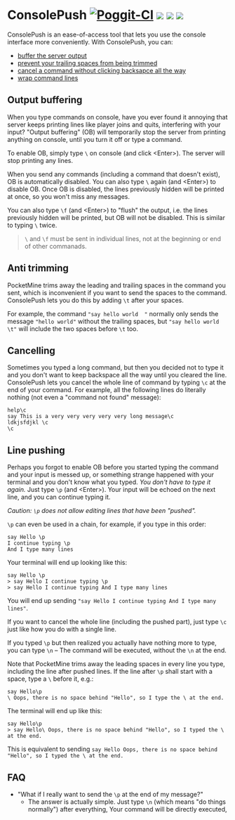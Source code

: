 # ConsolePush [![Poggit-CI](https://poggit.pmmp.io/ci.badge/SOF3/simple-plugins/ConsolePush)](https://poggit.pmmp.io/ci/SOF3/simple-plugins/ConsolePush) [![](https://poggit.pmmp.io/shield.approved/ConsolePush)](https://poggit.pmmp.io/p/ConsolePush) [![](https://poggit.pmmp.io/shield.spoon/ConsolePush)](https://poggit.pmmp.io/p/ConsolePush) [![](https://poggit.pmmp.io/shield.dl.total/ConsolePush)](https://poggit.pmmp.io/p/ConsolePush)

ConsolePush is an ease-of-access tool that lets you use the console interface more conveniently. With ConsolePush, you can:

* [buffer the server output](#output-buffering)
* [prevent your trailing spaces from being trimmed](#anti-trimming)
* [cancel a command without clicking backsapce all the way](#cancelling)
* [wrap command lines](#line-pushing)

## Output buffering
When you type commands on console, have you ever found it annoying that server keeps printing lines like player joins and quits, interfering with your input? "Output buffering" (OB) will temporarily stop the server from printing anything on console, until you turn it off or type a command.

To enable OB, simply type `\` on console (and click &lt;Enter&gt;). The server will stop printing any lines.

When you send any commands (including a command that doesn't exist), OB is automatically disabled. You can also type `\` again (and &lt;Enter&gt;) to disable OB. Once OB is disabled, the lines previously hidden will be printed at once, so you won't miss any messages.

You can also type `\f` (and &lt;Enter&gt;) to "flush" the output, i.e. the lines previously hidden will be printed, but OB will not be disabled. This is similar to typing `\` twice.

> `\` and `\f` must be sent in individual lines, not at the beginning or end of other commanads.

## Anti trimming
PocketMine trims away the leading and trailing spaces in the command you sent, which is inconvenient if you want to send the spaces to the command. ConsolePush lets you do this by adding `\t` after your spaces.

For example, the command `"say hello world  "` normally only sends the message `"hello world"` without the trailing spaces, but `"say hello world  \t"` will include the two spaces before `\t` too.

## Cancelling
Sometimes you typed a long command, but then you decided not to type it and you don't want to keep backspace all the way until you cleared the line. ConsolePush lets you cancel the whole line of command by typing `\c` at the end of your command. For example, all the following lines do literally nothing (not even a "command not found" message):

```
help\c
say This is a very very very very very long message\c
ldkjsfdjkl \c
\c	
```

## Line pushing
Perhaps you forgot to enable OB before you started typing the command and your input is messed up, or something strange happened with your terminal and you don't know what you typed. _You don't have to type it again._ Just type `\p` (and &lt;Enter&gt;). Your input will be echoed on the next line, and you can continue typing it.

_Caution: `\p` does not allow editing lines that have been "pushed"._

`\p` can even be used in a chain, for example, if you type in this order:

```
say Hello \p
I continue typing \p
And I type many lines
```

Your terminal will end up looking like this:

```
say Hello \p
> say Hello I continue typing \p
> say Hello I continue typing And I type many lines
```

You will end up sending `"say Hello I continue typing And I type many lines"`.

If you want to cancel the whole line (including the pushed part), just type `\c` just like how you do with a single line.

If you typed `\p` but then realized you actually have nothing more to type, you can type `\n` &ndash; The command will be executed, without the `\n` at the end.

Note that PocketMine trims away the leading spaces in every line you type, including the line after pushed lines. If the line after `\p` shall start with a space, type a `\` before it, e.g.:

```
say Hello\p
\ Oops, there is no space behind "Hello", so I type the \ at the end.
```

The terminal will end up like this:

```
say Hello\p
> say Hello\ Oops, there is no space behind "Hello", so I typed the \ at the end.
```
This is equivalent to sending `say Hello Oops, there is no space behind "Hello", so I typed the \ at the end.`

## FAQ
- "What if I really want to send the `\p` at the end of my message?"
  - The answer is actually simple. Just type `\n` (which means "do things normally") after everything, Your command will be directly executed,

